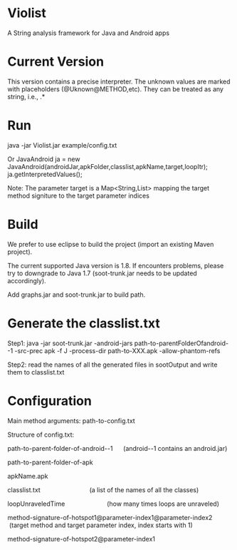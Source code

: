 # Violist
A String analysis framework for Java and Android apps

# Current Version
This version contains a precise interpreter. The unknown values are marked with placeholders (@Uknown@METHOD,etc). They can be treated as any string, i.e., .*

# Run
java -jar Violist.jar example/config.txt

Or
JavaAndroid ja = new JavaAndroid(androidJar,apkFolder,classlist,apkName,target,loopItr);
ja.getInterpretedValues();

Note: The parameter target is a Map<String,List<String>> mapping the target method signiture to the target parameter indices

# Build
We prefer to use eclipse to build the project (import an existing Maven project).

The current supported Java version is 1.8. If encounters problems, please try to downgrade to Java 1.7 (soot-trunk.jar needs to be updated accordingly).

Add graphs.jar and soot-trunk.jar to build path.

# Generate the classlist.txt
Step1: java -jar soot-trunk.jar -android-jars path-to-parentFolderOfandroid--1 -src-prec apk -f J -process-dir path-to-XXX.apk -allow-phantom-refs

Step2: read the names of all the generated files in sootOutput and write them to classlist.txt

# Configuration
Main method arguments: path-to-config.txt

Structure of config.txt:

path-to-parent-folder-of-android--1      (android--1 contains an android.jar)

path-to-parent-folder-of-apk

apkName.apk

classlist.txt                            (a list of the names of all the classes)

loopUnraveledTime                        (how many times loops are unraveled)

method-signature-of-hotspot1@parameter-index1@parameter-index2      (target method and target parameter index, index starts with 1)

method-signature-of-hotspot2@parameter-index1
